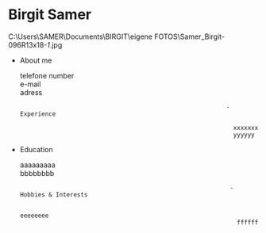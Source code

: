 # Birgit Samer                                 
C:\Users\SAMER\Documents\BIRGIT\eigene FOTOS\Samer_Birgit-096R13x18-_1_.jpg

- About me 
  
  telefone number  
  e-mail   
  adress
  
                                                                - Experience

                                                                  xxxxxxx  
                                                                  yyyyyy
  
- Education

  aaaaaaaaa  
  bbbbbbbb 
 
                                                                 - Hobbies & Interests

                                                                   eeeeeeee  
                                                                   ffffff
 
 
